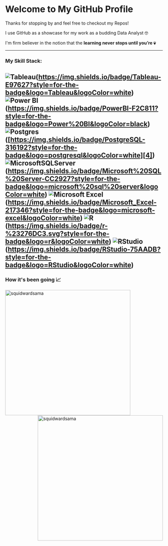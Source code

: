 # **Welcome to My GitHub Profile**

Thanks for stopping by and feel free to checkout my Repos!

I use GitHub as a showcase for my work as a  budding Data Analyst 🤓

I'm firm believer in the notion that the **learning never stops until you’re 💀**

---
###  My Skill Stack:
![Tableau]()(https://img.shields.io/badge/Tableau-E97627?style=for-the-badge&logo=Tableau&logoColor=white) ![Power BI]()(https://img.shields.io/badge/PowerBI-F2C811?style=for-the-badge&logo=Power%20BI&logoColor=black) ![Postgres]()([https://img.shields.io/badge/PostgreSQL-316192?style=for-the-badge&logo=postgresql&logoColor=white][4]) ![MicrosoftSQLServer]()(https://img.shields.io/badge/Microsoft%20SQL%20Server-CC2927?style=for-the-badge&logo=microsoft%20sql%20server&logoColor=white) ![Microsoft Excel]()(https://img.shields.io/badge/Microsoft_Excel-217346?style=for-the-badge&logo=microsoft-excel&logoColor=white) ![R]()(https://img.shields.io/badge/r-%23276DC3.svg?style=for-the-badge&logo=r&logoColor=white) ![RStudio]()(https://img.shields.io/badge/RStudio-75AADB?style=for-the-badge&logo=RStudio&logoColor=white) 
---
### How it's been going 📈

<div >
    <img align="left" src="https://github-readme-stats.vercel.app/api?username=squidwardsama&count_private=true&show_icons=true&theme=dracula"  width="400px" alt="squidwardsama">
    &nbsp;&nbsp;
    &nbsp;&nbsp;
    <img align="right" src="https://github-readme-stats.vercel.app/api/top-langs/?username=squidwardsama&layout=compact&theme=dracula"  width="400px" alt="squidwardsama">
</div>

[4]:	https://img.shields.io/badge/MySQL-316192?style=for-the-badge&logo=mysql&logoColor=white
